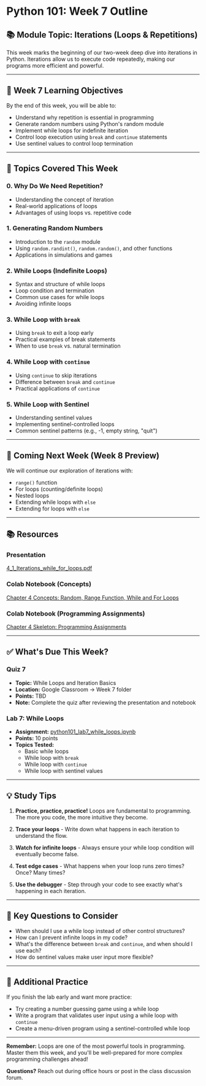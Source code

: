 # Python 101: Week 7 Outline

## 📚 Module Topic: Iterations (Loops & Repetitions)

This week marks the beginning of our two-week deep dive into iterations in Python. Iterations allow us to execute code repeatedly, making our programs more efficient and powerful.

---

## 🎯 Week 7 Learning Objectives

By the end of this week, you will be able to:
- Understand why repetition is essential in programming
- Generate random numbers using Python's random module
- Implement while loops for indefinite iteration
- Control loop execution using `break` and `continue` statements
- Use sentinel values to control loop termination

---

## 📖 Topics Covered This Week

### 0. Why Do We Need Repetition?
- Understanding the concept of iteration
- Real-world applications of loops
- Advantages of using loops vs. repetitive code

### 1. Generating Random Numbers
- Introduction to the `random` module
- Using `random.randint()`, `random.random()`, and other functions
- Applications in simulations and games

### 2. While Loops (Indefinite Loops)
- Syntax and structure of while loops
- Loop condition and termination
- Common use cases for while loops
- Avoiding infinite loops

### 3. While Loop with `break`
- Using `break` to exit a loop early
- Practical examples of break statements
- When to use `break` vs. natural termination

### 4. While Loop with `continue`
- Using `continue` to skip iterations
- Difference between `break` and `continue`
- Practical applications of `continue`

### 5. While Loop with Sentinel
- Understanding sentinel values
- Implementing sentinel-controlled loops
- Common sentinel patterns (e.g., -1, empty string, "quit")

---

## 🔮 Coming Next Week (Week 8 Preview)

We will continue our exploration of iterations with:
- `range()` function
- For loops (counting/definite loops)
- Nested loops
- Extending while loops with `else`
- Extending for loops with `else`

---

## 📚 Resources

### Presentation
[4_1_Iterations_while_for_loops.pdf](https://github.com/sjasthi/python101/blob/main/presentations/4_1_Iterations_while_for_loops.pdf)

### Colab Notebook (Concepts)
[Chapter 4 Concepts: Random, Range Function, While and For Loops](https://github.com/sjasthi/python101/blob/main/ch4_concepts_random_range_function_while_and_for_loops.ipynb)

### Colab Notebook (Programming Assignments)
[Chapter 4 Skeleton: Programming Assignments](https://github.com/sjasthi/python101/blob/main/ch4_skeleton_random_range_function_while_and_for_loops.ipynb)

---

## ✅ What's Due This Week?

### Quiz 7
- **Topic:** While Loops and Iteration Basics
- **Location:** Google Classroom → Week 7 folder
- **Points:** TBD
- **Note:** Complete the quiz after reviewing the presentation and notebook

### Lab 7: While Loops
- **Assignment:** [python101_lab7_while_loops.ipynb](https://github.com/sjasthi/python101/blob/main/Labs/python101_lab7_while_loops.ipynb)
- **Points:** 10 points
- **Topics Tested:**
  - Basic while loops
  - While loop with `break`
  - While loop with `continue`
  - While loop with sentinel values

---

## 💡 Study Tips

1. **Practice, practice, practice!** Loops are fundamental to programming. The more you code, the more intuitive they become.

2. **Trace your loops** - Write down what happens in each iteration to understand the flow.

3. **Watch for infinite loops** - Always ensure your while loop condition will eventually become false.

4. **Test edge cases** - What happens when your loop runs zero times? Once? Many times?

5. **Use the debugger** - Step through your code to see exactly what's happening in each iteration.

---

## 🤔 Key Questions to Consider

- When should I use a while loop instead of other control structures?
- How can I prevent infinite loops in my code?
- What's the difference between `break` and `continue`, and when should I use each?
- How do sentinel values make user input more flexible?

---

## 📝 Additional Practice

If you finish the lab early and want more practice:
- Try creating a number guessing game using a while loop
- Write a program that validates user input using a while loop with `continue`
- Create a menu-driven program using a sentinel-controlled while loop

---

**Remember:** Loops are one of the most powerful tools in programming. Master them this week, and you'll be well-prepared for more complex programming challenges ahead!

**Questions?** Reach out during office hours or post in the class discussion forum.
